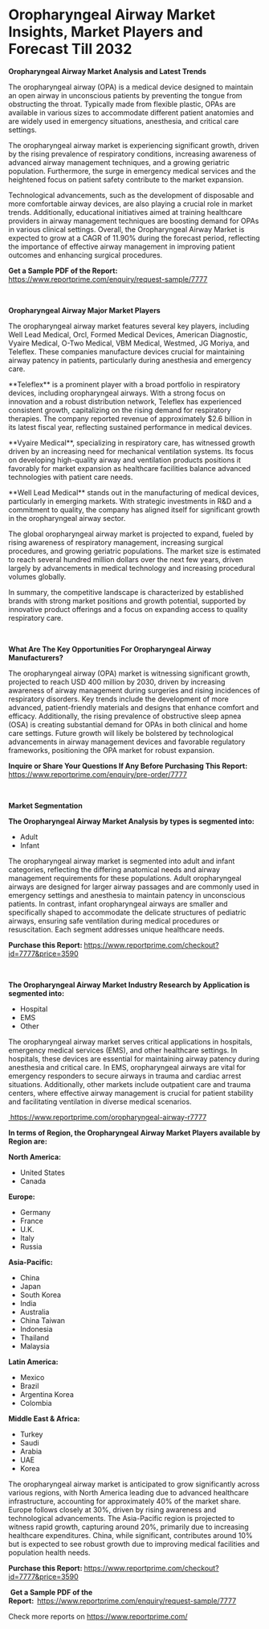 <p><h1>Oropharyngeal Airway Market Insights, Market Players and Forecast Till 2032</h1></p><p><strong>Oropharyngeal Airway Market Analysis and Latest Trends</strong></p>
<p><p>The oropharyngeal airway (OPA) is a medical device designed to maintain an open airway in unconscious patients by preventing the tongue from obstructing the throat. Typically made from flexible plastic, OPAs are available in various sizes to accommodate different patient anatomies and are widely used in emergency situations, anesthesia, and critical care settings.</p><p>The oropharyngeal airway market is experiencing significant growth, driven by the rising prevalence of respiratory conditions, increasing awareness of advanced airway management techniques, and a growing geriatric population. Furthermore, the surge in emergency medical services and the heightened focus on patient safety contribute to the market expansion. </p><p>Technological advancements, such as the development of disposable and more comfortable airway devices, are also playing a crucial role in market trends. Additionally, educational initiatives aimed at training healthcare providers in airway management techniques are boosting demand for OPAs in various clinical settings. Overall, the Oropharyngeal Airway Market is expected to grow at a CAGR of 11.90% during the forecast period, reflecting the importance of effective airway management in improving patient outcomes and enhancing surgical procedures.</p></p>
<p><strong>Get a Sample PDF of the Report:&nbsp;</strong> <a href="https://www.reportprime.com/enquiry/request-sample/7777?utm_campaign=1789&utm_medium=2&utm_source=Github&utm_content=ia&utm_term=19032025&utm_id=oropharyngeal-airway">https://www.reportprime.com/enquiry/request-sample/7777</a></p>
<p>&nbsp;</p>
<p><strong>Oropharyngeal Airway Major Market Players</strong></p>
<p><p>The oropharyngeal airway market features several key players, including Well Lead Medical, Orcl, Formed Medical Devices, American Diagnostic, Vyaire Medical, O-Two Medical, VBM Medical, Westmed, JG Moriya, and Teleflex. These companies manufacture devices crucial for maintaining airway patency in patients, particularly during anesthesia and emergency care.</p><p>**Teleflex** is a prominent player with a broad portfolio in respiratory devices, including oropharyngeal airways. With a strong focus on innovation and a robust distribution network, Teleflex has experienced consistent growth, capitalizing on the rising demand for respiratory therapies. The company reported revenue of approximately $2.6 billion in its latest fiscal year, reflecting sustained performance in medical devices.</p><p>**Vyaire Medical**, specializing in respiratory care, has witnessed growth driven by an increasing need for mechanical ventilation systems. Its focus on developing high-quality airway and ventilation products positions it favorably for market expansion as healthcare facilities balance advanced technologies with patient care needs.</p><p>**Well Lead Medical** stands out in the manufacturing of medical devices, particularly in emerging markets. With strategic investments in R&D and a commitment to quality, the company has aligned itself for significant growth in the oropharyngeal airway sector.</p><p>The global oropharyngeal airway market is projected to expand, fueled by rising awareness of respiratory management, increasing surgical procedures, and growing geriatric populations. The market size is estimated to reach several hundred million dollars over the next few years, driven largely by advancements in medical technology and increasing procedural volumes globally.</p><p>In summary, the competitive landscape is characterized by established brands with strong market positions and growth potential, supported by innovative product offerings and a focus on expanding access to quality respiratory care.</p></p>
<p>&nbsp;</p>
<p><strong>What Are The Key Opportunities For Oropharyngeal Airway Manufacturers?</strong></p>
<p><p>The oropharyngeal airway (OPA) market is witnessing significant growth, projected to reach USD 400 million by 2030, driven by increasing awareness of airway management during surgeries and rising incidences of respiratory disorders. Key trends include the development of more advanced, patient-friendly materials and designs that enhance comfort and efficacy. Additionally, the rising prevalence of obstructive sleep apnea (OSA) is creating substantial demand for OPAs in both clinical and home care settings. Future growth will likely be bolstered by technological advancements in airway management devices and favorable regulatory frameworks, positioning the OPA market for robust expansion.</p></p>
<p><strong>Inquire or Share Your Questions If Any Before Purchasing This Report:</strong> <a href="https://www.reportprime.com/enquiry/pre-order/7777?utm_campaign=1789&utm_medium=2&utm_source=Github&utm_content=ia&utm_term=19032025&utm_id=oropharyngeal-airway">https://www.reportprime.com/enquiry/pre-order/7777</a></p>
<p>&nbsp;</p>
<p><strong>Market Segmentation</strong></p>
<p><strong>The Oropharyngeal Airway Market Analysis by types is segmented into:</strong></p>
<p><ul><li>Adult</li><li>Infant</li></ul></p>
<p><p>The oropharyngeal airway market is segmented into adult and infant categories, reflecting the differing anatomical needs and airway management requirements for these populations. Adult oropharyngeal airways are designed for larger airway passages and are commonly used in emergency settings and anesthesia to maintain patency in unconscious patients. In contrast, infant oropharyngeal airways are smaller and specifically shaped to accommodate the delicate structures of pediatric airways, ensuring safe ventilation during medical procedures or resuscitation. Each segment addresses unique healthcare needs.</p></p>
<p><strong>Purchase this Report:&nbsp;</strong><a href="https://www.reportprime.com/checkout?id=7777&price=3590&utm_campaign=1789&utm_medium=2&utm_source=Github&utm_content=ia&utm_term=19032025&utm_id=oropharyngeal-airway">https://www.reportprime.com/checkout?id=7777&price=3590</a></p>
<p>&nbsp;</p>
<p><strong>The Oropharyngeal Airway Market Industry Research by Application is segmented into:</strong></p>
<p><ul><li>Hospital</li><li>EMS</li><li>Other</li></ul></p>
<p><p>The oropharyngeal airway market serves critical applications in hospitals, emergency medical services (EMS), and other healthcare settings. In hospitals, these devices are essential for maintaining airway patency during anesthesia and critical care. In EMS, oropharyngeal airways are vital for emergency responders to secure airways in trauma and cardiac arrest situations. Additionally, other markets include outpatient care and trauma centers, where effective airway management is crucial for patient stability and facilitating ventilation in diverse medical scenarios.</p></p>
<p><a href="https://www.reportprime.com/oropharyngeal-airway-r7777?utm_campaign=1789&utm_medium=2&utm_source=Github&utm_content=ia&utm_term=19032025&utm_id=oropharyngeal-airway">&nbsp;https://www.reportprime.com/oropharyngeal-airway-r7777</a></p>
<p><strong>In terms of Region, the Oropharyngeal Airway Market Players available by Region are:</strong></p>
<p>
    <p> <strong> North America: </strong>
        <ul>
            <li>United States</li>
            <li>Canada</li>
        </ul>
        </p> 
    <p> <strong> Europe: </strong>
        <ul>
            <li>Germany</li>
            <li>France</li>
            <li>U.K.</li>
            <li>Italy</li>
            <li>Russia</li>
        </ul>
        </p> 
    <p> <strong> Asia-Pacific: </strong>
        <ul>
            <li>China</li>
            <li>Japan</li>
            <li>South Korea</li>
            <li>India</li>
            <li>Australia</li>
            <li>China Taiwan</li>
            <li>Indonesia</li>
            <li>Thailand</li>
            <li>Malaysia</li>
        </ul>
        </p> 
    <p> <strong> Latin America: </strong>
        <ul>
            <li>Mexico</li>
            <li>Brazil</li>
            <li>Argentina Korea</li>
            <li>Colombia</li>
        </ul>
        </p> 
    <p> <strong> Middle East & Africa: </strong>
        <ul>
            <li>Turkey</li>
            <li>Saudi</li>
            <li>Arabia</li>
            <li>UAE</li>
            <li>Korea</li>
        </ul>
    </p>
    </p>
<p><p>The oropharyngeal airway market is anticipated to grow significantly across various regions, with North America leading due to advanced healthcare infrastructure, accounting for approximately 40% of the market share. Europe follows closely at 30%, driven by rising awareness and technological advancements. The Asia-Pacific region is projected to witness rapid growth, capturing around 20%, primarily due to increasing healthcare expenditures. China, while significant, contributes around 10% but is expected to see robust growth due to improving medical facilities and population health needs.</p></p>
<p><strong>Purchase this Report: </strong><a href="https://www.reportprime.com/checkout?id=7777&price=3590&utm_campaign=1789&utm_medium=2&utm_source=Github&utm_content=ia&utm_term=19032025&utm_id=oropharyngeal-airway">https://www.reportprime.com/checkout?id=7777&price=3590</a></p>
<p>&nbsp;<strong>Get a Sample PDF of the Report:&nbsp;&nbsp;</strong><a href="https://www.reportprime.com/enquiry/request-sample/7777?utm_campaign=1789&utm_medium=2&utm_source=Github&utm_content=ia&utm_term=19032025&utm_id=oropharyngeal-airway">https://www.reportprime.com/enquiry/request-sample/7777</a></p>
<p><strong></strong></p>
<p>Check more reports on <a href="https://www.reportprime.com/?utm_campaign=1789&utm_medium=2&utm_source=Github&utm_content=ia&utm_term=19032025&utm_id=oropharyngeal-airway">https://www.reportprime.com/</a></p>